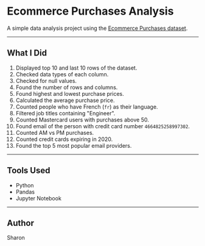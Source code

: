 # Ecommerce Purchases Analysis

A simple data analysis project using the [Ecommerce Purchases dataset](https://www.kaggle.com/utkarsharya/ecommerce-purchases).

---

## What I Did
1. Displayed top 10 and last 10 rows of the dataset.
2. Checked data types of each column.
3. Checked for null values.
4. Found the number of rows and columns.
5. Found highest and lowest purchase prices.
6. Calculated the average purchase price.
7. Counted people who have French (`fr`) as their language.
8. Filtered job titles containing "Engineer".
9. Counted Mastercard users with purchases above 50.
10. Found email of the person with credit card number `4664825258997302`.
11. Counted AM vs PM purchases.
12. Counted credit cards expiring in 2020.
13. Found the top 5 most popular email providers.

---

## Tools Used
- Python
- Pandas
- Jupyter Notebook

---

## Author
Sharon
